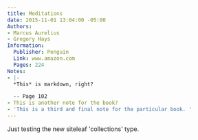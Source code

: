 ```yaml
---
title: Meditations
date: 2015-11-01 13:04:00 -05:00
Authors:
- Marcus Aurelius
- Gregory Hays
Information:
  Publisher: Penguin
  Link: www.amazon.com
  Pages: 224
Notes:
- |-
  *This* is markdown, right?

  -- Page 102
- This is another note for the book?
- 'This is a third and final note for the particular book. '
---
```


Just testing the new siteleaf 'collections' type.